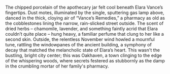 The chipped porcelain of the apothecary jar felt cool beneath Elara Vance’s fingertips.  Dust motes, illuminated by the single, sputtering gas lamp above, danced in the thick, cloying air of “Vance’s Remedies,” a pharmacy as old as the cobblestones lining the narrow, rain-slicked street outside.  The scent of dried herbs – chamomile, lavender, and something faintly acrid that Elara couldn’t quite place – hung heavy, a familiar perfume that clung to her like a second skin.  Outside, the relentless November wind howled a mournful tune, rattling the windowpanes of the ancient building, a symphony of decay that matched the melancholic state of Elara’s heart.  This wasn't the bustling, bright city center; this was Oakhaven, a town clinging to the edge of the whispering woods, where secrets festered as stubbornly as the damp in the crumbling mortar of her family's pharmacy.
